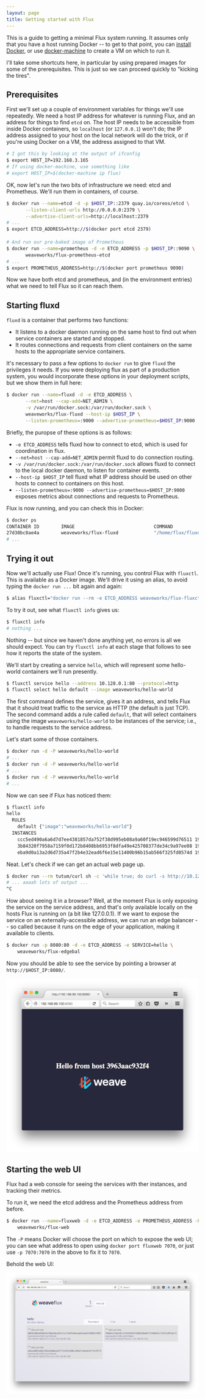 ```yaml
---
layout: page
title: Getting started with Flux
---
```


This is a guide to getting a minimal Flux system running. It assumes
only that you have a host running Docker -- to get to that point, you
can [install Docker][docker-install], or use
[docker-machine][docker-machine] to create a VM on which to run it.

I'll take some shortcuts here, in particular by using prepared images
for some of the prerequisites. This is just so we can proceed quickly
to "kicking the tires".

## Prerequisites

First we'll set up a couple of environment variables for things we'll
use repeatedly. We need a host IP address for whatever is running
Flux, and an address for things to find `etcd` on. The host IP needs
to be accessible from inside Docker containers, so `localhost` (or
`127.0.0.1`) won't do; the IP address assigned to your host on the
local network will do the trick, or if you're using Docker on a VM,
the address assigned to that VM.

```sh
# I got this by looking at the output of ifconfig
$ export HOST_IP=192.168.3.165
# If using docker-machine, use something like
# export HOST_IP=$(docker-machine ip flux)
```

OK, now let's run the two bits of infrastructure we need: etcd and
Prometheus. We'll run them in containers, of course.

```sh
$ docker run --name=etcd -d -p $HOST_IP::2379 quay.io/coreos/etcd \
       --listen-client-urls http://0.0.0.0:2379 \
       --advertise-client-urls=http://localhost:2379
# ...
$ export ETCD_ADDRESS=http://$(docker port etcd 2379)

# And run our pre-baked image of Prometheus
$ docker run --name=prometheus -d -e ETCD_ADDRESS -p $HOST_IP::9090 \
       weaveworks/flux-prometheus-etcd
# ...
$ export PROMETHEUS_ADDRESS=http://$(docker port prometheus 9090)
```

Now we have both etcd and prometheus, and (in the environment entries)
what we need to tell Flux so it can reach them.

## Starting fluxd

`fluxd` is a container that performs two functions:

* It listens to a docker daemon running on the same host to find out
when service containers are started and stopped.
* It routes connections and requests from client containers on the same
hosts to the appropriate service containers.

It's necessary to pass a few options to `docker run` to give `fluxd`
the privileges it needs.  If you were deploying flux as part of a
production system, you would incorporate these options in your
deployment scripts, but we show them in full here:

```sh
$ docker run --name=fluxd -d -e ETCD_ADDRESS \
       --net=host --cap-add=NET_ADMIN \
       -v /var/run/docker.sock:/var/run/docker.sock \
       weaveworks/flux-fluxd --host-ip $HOST_IP \
       --listen-prometheus=:9000 --advertise-prometheus=$HOST_IP:9000
```

Briefly, the puropse of these options is as follows:

* `-e ETCD_ADDRESS` tells fluxd how to connect to etcd, which is used for
coordination in flux.
* `--net=host --cap-add=NET_ADMIN` permit fluxd to do connection routing.
* `-v /var/run/docker.sock:/var/run/docker.sock` allows fluxd to connect
to the local docker daemon, to listen for container events.
* `--host-ip $HOST_IP` tell fluxd what IP address should be used on other
hosts to connect to containers on this host.
* `--listen-prometheus=:9000 --advertise-prometheus=$HOST_IP:9000`
exposes metrics about connections and requests to Prometheus.

Flux is now running, and you can check this in Docker:

```sh
$ docker ps
CONTAINER ID        IMAGE                             COMMAND                  CREATED             STATUS              PORTS                                                         NAMES
27d30bc8ae4a        weaveworks/flux-fluxd             "/home/flux/fluxd --h"   3 seconds ago      Up 3 seconds                                                                    fluxd
# ...
```

## Trying it out

Now we'll actually use Flux! Once it's running, you control Flux with
`fluxctl`. This is available as a Docker image. We'll drive it using
an alias, to avoid typing the `docker run ...` bit again and again:

```sh
$ alias fluxctl="docker run --rm -e ETCD_ADDRESS weaveworks/flux-fluxctl"
```

To try it out, see what `fluxctl info` gives us:

```sh
$ fluxctl info
# nothing ...
```

Nothing -- but since we haven't done anything yet, no errors is all we
should expect. You can try `fluxctl info` at each stage that follows
to see how it reports the state of the system.

We'll start by creating a service `hello`, which will represent some
hello-world containers we'll run presently.

```sh
$ fluxctl service hello --address 10.128.0.1:80 --protocol=http
$ fluxctl select hello default --image weaveworks/hello-world
```

The first command defines the service, gives it an address, and tells
Flux that it should treat traffic to the service as HTTP (the default
is just TCP). The second command adds a rule called `default`, that
will select containers using the image `weaveworks/hello-world` to be
instances of the service; i.e., to handle requests to the service
address.

Let's start some of those containers.

```sh
$ docker run -d -P weaveworks/hello-world
# ...
$ docker run -d -P weaveworks/hello-world
# ...
$ docker run -d -P weaveworks/hello-world
# ...
```

Now we can see if Flux has noticed them:

```sh
$ fluxctl info
hello
  RULES
    default {"image":"weaveworks/hello-world"}
  INSTANCES
    ccc5ed490a6a6d7d7ee4381857da752f38d995eb08a9a60f19ec946599d76511 192.168.1.129:32770 live
    3b84320f7958a7159f0d172b8408bb6953f8dfa49e425708377de34c9a97ee08 192.168.1.129:32771 live
    eba9d0a13a2d6d735a47f2b4e32ead6f6e15e11400b96b15ab566f325fd0574d 192.168.1.129:32772 live
```

Neat. Let's check if we can get an actual web page up.

```sh
$ docker run --rm tutum/curl sh -c 'while true; do curl -s http://10.128.0.1/; done'
# ... aaaah lots of output ...
^C
```

How about seeing it in a browser? Well, at the moment Flux is only
exposing the service on the service address, and that's only available
locally on the hosts Flux is running on (a bit like 127.0.0.1). If we
want to expose the service on an externally-accessible address, we can
run an edge balancer -- so called because it runs on the edge of your
application, making it available to clients.

```sh
$ docker run -p 8080:80 -d -e ETCD_ADDRESS -e SERVICE=hello \
    weaveworks/flux-edgebal
```

Now you should be able to see the service by pointing a browser at
`http://$HOST_IP:8080/`.

![Hello World in a browser](hello-world.png)

## Starting the web UI

Flux had a web console for seeing the services with ther instances,
and tracking their metrics.

To run it, we need the etcd address and the Prometheus address from
before.

```sh
$ docker run --name=fluxweb -d -e ETCD_ADDRESS -e PROMETHEUS_ADDRESS -P \
    weaveworks/flux-web
```

The `-P` means Docker will choose the port on which to expose the web
UI; you can see what address to open using `docker port fluxweb
7070`, or just use `-p 7070:7070` in the above to fix it to `7070`.

Behold the web UI:

![Flux web user interface example](images/flux-ui.png)

[docker-install]: https://docs.docker.com/engine/installation/
[docker-machine]: https://docs.docker.com/machine/install-machine/
